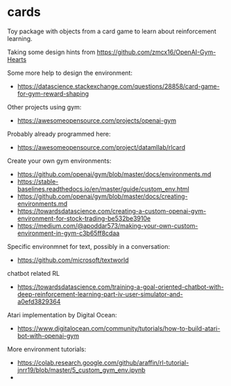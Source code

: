 # cards

Toy package with objects from a card game to learn about reinforcement learning.

Taking some design hints from https://github.com/zmcx16/OpenAI-Gym-Hearts

Some more help to design the environment: 
* https://datascience.stackexchange.com/questions/28858/card-game-for-gym-reward-shaping

Other projects using gym:
* https://awesomeopensource.com/projects/openai-gym

Probably already programmed here:
* https://awesomeopensource.com/project/datamllab/rlcard

Create your own gym environments:
* https://github.com/openai/gym/blob/master/docs/environments.md
* https://stable-baselines.readthedocs.io/en/master/guide/custom_env.html
* https://github.com/openai/gym/blob/master/docs/creating-environments.md
* https://towardsdatascience.com/creating-a-custom-openai-gym-environment-for-stock-trading-be532be3910e
* https://medium.com/@apoddar573/making-your-own-custom-environment-in-gym-c3b65ff8cdaa

Specific environmnet for text, possibly in a conversation:
* https://github.com/microsoft/textworld

chatbot related RL
* https://towardsdatascience.com/training-a-goal-oriented-chatbot-with-deep-reinforcement-learning-part-iv-user-simulator-and-a0efd3829364

Atari implementation by Digital Ocean:
* https://www.digitalocean.com/community/tutorials/how-to-build-atari-bot-with-openai-gym

More environment tutorials:
* https://colab.research.google.com/github/araffin/rl-tutorial-jnrr19/blob/master/5_custom_gym_env.ipynb
* 
